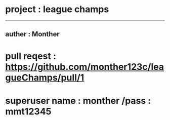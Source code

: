 # project : league champs
---
## auther : Monther


# pull reqest : https://github.com/monther123c/leagueChamps/pull/1

# superuser name : monther /pass : mmt12345

